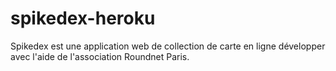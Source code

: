 # spikedex-heroku
Spikedex est une application web de collection de carte en ligne développer avec l'aide de l'association Roundnet Paris. 

